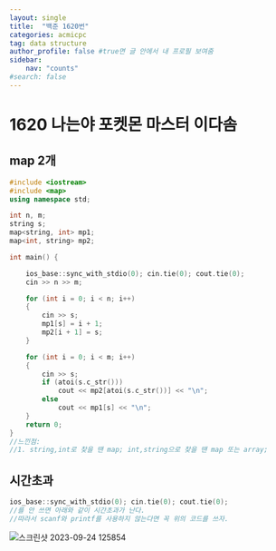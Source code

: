 ```yaml
---
layout: single
title:  "백준 1620번"
categories: acmicpc
tag: data structure
author_profile: false #true면 글 안에서 내 프로필 보여줌
sidebar: 
    nav: "counts"
#search: false
---
```


# 1620 나는야 포켓몬 마스터 이다솜

## map 2개

```c++
#include <iostream>
#include <map>
using namespace std;

int n, m;
string s;
map<string, int> mp1;
map<int, string> mp2;

int main() {

	ios_base::sync_with_stdio(0); cin.tie(0); cout.tie(0);
	cin >> n >> m;

	for (int i = 0; i < n; i++)
	{
		cin >> s;
		mp1[s] = i + 1;
		mp2[i + 1] = s;
	}

	for (int i = 0; i < m; i++)
	{
		cin >> s; 
		if (atoi(s.c_str()))
			cout << mp2[atoi(s.c_str())] << "\n";
		else
			cout << mp1[s] << "\n";
	}
	return 0;
}
//느낀점:
//1. string,int로 찾을 땐 map; int,string으로 찾을 땐 map 또는 array;
```

## 시간초과

```c++
ios_base::sync_with_stdio(0); cin.tie(0); cout.tie(0);
//를 안 쓰면 아래와 같이 시간초과가 난다.
//따라서 scanf와 printf를 사용하지 않는다면 꼭 위의 코드를 쓰자.
```

![스크린샷 2023-09-24 125854](https://github.com/jwjungwoo/jwjungwoo.github.io/assets/140131247/fa02bf1c-01d7-4ffb-93a0-12586c36691d)
